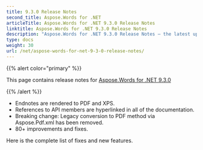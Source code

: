 ```yaml
---
title: 9.3.0 Release Notes
second_title: Aspose.Words for .NET
articleTitle: Aspose.Words for .NET 9.3.0 Release Notes
linktitle: Aspose.Words for .NET 9.3.0 Release Notes
description: "Aspose.Words for .NET 9.3.0 Release Notes – the latest updates and fixes."
type: docs
weight: 30
url: /net/aspose-words-for-net-9-3-0-release-notes/
---
```


{{% alert color="primary" %}}

This page contains release notes for [Aspose.Words for .NET 9.3.0](https://releases.aspose.com/words/net/new-releases/aspose.words-for-.net-9.3.0/)

{{% /alert %}}

- Endnotes are rendered to PDF and XPS.
- References to API members are hyperlinked in all of the documentation.
- Breaking change: Legacy conversion to PDF method via Aspose.Pdf.xml has been removed.
- 80+ improvements and fixes.

Here is the complete list of fixes and new features.
